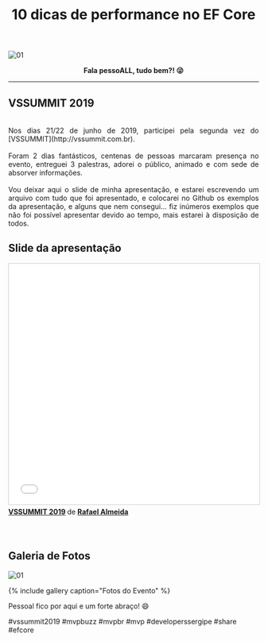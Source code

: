 ﻿---
title: "10 dicas de performance no EF Core"
comments: true
excerpt_separator: "Ler mais"
categories:
  - Dica
toc: true
toc_label: "Começando"
categories:
  - Eventos
gallery:
  - url: /assets/images/vssummit2019/1.jpeg
    image_path: /assets/images/vssummit2019/1.jpeg
    alt: "VSSUMMIT 2019"
  - url: /assets/images/vssummit2019/2.jpeg
    image_path: /assets/images/vssummit2019/2.jpeg
    alt: "VSSUMMIT 2019"
  - url: /assets/images/vssummit2019/3.jpeg
    image_path: /assets/images/vssummit2019/3.jpeg
    alt: "VSSUMMIT 2019"
  - url: /assets/images/vssummit2019/4.jpeg
    image_path: /assets/images/vssummit2019/4.jpeg
    alt: "VSSUMMIT 2019"
  - url: /assets/images/vssummit2019/5.jpeg
    image_path: /assets/images/vssummit2019/5.jpeg
    alt: "VSSUMMIT 2019"
  - url: /assets/images/vssummit2019/6.jpeg
    image_path: /assets/images/vssummit2019/6.jpeg
    alt: "VSSUMMIT 2019"
  - url: /assets/images/vssummit2019/7.jpeg
    image_path: /assets/images/vssummit2019/7.jpeg
    alt: "VSSUMMIT 2019"
---

![01]({{site.url}}{{site.baseurl}}/assets/images/vssummit2019/1.jpeg)

<center><strong>Fala pessoALL, tudo bem?! 😜</strong></center>
<hr>


## VSSUMMIT 2019
<br>
<div style="text-align: justify">
Nos dias 21/22 de junho de 2019, participei pela segunda vez do [VSSUMMIT](http://vssummit.com.br).
<br><br>
Foram 2 dias fantásticos, centenas de pessoas marcaram presença no evento, entreguei 3 palestras, adorei o público, animado e com sede de absorver informações.
<br><br>
Vou deixar aqui o slide de minha apresentação, e estarei escrevendo um arquivo com tudo que foi apresentado, e colocarei no Github os exemplos da apresentação, e alguns que nem consegui... fiz inúmeros exemplos que não foi possível apresentar devido ao tempo, mais estarei à disposição de todos.
</div>
 
## Slide da apresentação
<iframe src="//www.slideshare.net/slideshow/embed_code/key/374vaj4E3JTmI0" width="595" height="485" frameborder="0" marginwidth="0" marginheight="0" scrolling="no" style="border:1px solid #CCC; border-width:1px; margin-bottom:5px; max-width: 100%;" allowfullscreen> </iframe> <div style="margin-bottom:5px"> <strong> <a href="https://pt.slideshare.net/RafaelAlmeida59/10-dicas-de-performance-no-efcore" title="MVPCONF Latam 2019" target="_blank">VSSUMMIT 2019</a> </strong> de <strong><a href="https://www.slideshare.net/RafaelAlmeida59" target="_blank">Rafael Almeida</a></strong> </div>
<br><br> 


## Galeria de Fotos
![01]({{site.url}}{{site.baseurl}}/assets/images/vssummit2019/1.jpeg) 

{% include gallery caption="Fotos do Evento" %}


<div class="notice--success">
Pessoal fico por aqui e um forte abraço! 😄
</div>

 #vssummit2019 #mvpbuzz #mvpbr #mvp #developerssergipe #share #efcore<br><br> 
